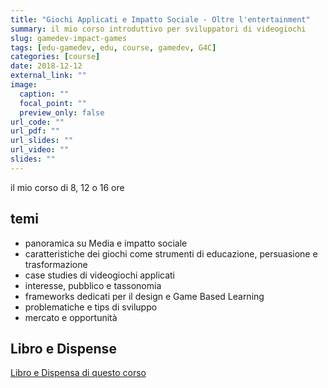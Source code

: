 ```yaml
---
title: "Giochi Applicati e Impatto Sociale - Oltre l'entertainment"
summary: il mio corso introduttivo per sviluppatori di videogiochi
slug: gamedev-impact-games
tags: [edu-gamedev, edu, course, gamedev, G4C]
categories: [course]
date: 2018-12-12
external_link: ""
image:
  caption: ""
  focal_point: ""
  preview_only: false
url_code: ""
url_pdf: ""
url_slides: ""
url_video: ""
slides: ""
---
```


il mio corso di 8, 12 o 16 ore

## temi
- panoramica su Media e impatto sociale
- caratteristiche dei giochi come strumenti di educazione, persuasione e trasformazione
- case studies di videogiochi applicati
- interesse, pubblico e tassonomia
- frameworks dedicati per il design e Game Based Learning
- problematiche e tips di sviluppo
- mercato e opportunità

## Libro e Dispense
[Libro e Dispensa di questo corso](https://2042ed.org/scuola/game-dev/g4c/)